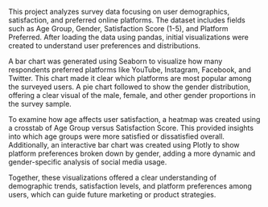 This project analyzes survey data focusing on user demographics, satisfaction, and preferred online platforms. The dataset includes fields such as Age Group, Gender, Satisfaction Score (1-5), and Platform Preferred. After loading the data using pandas, initial visualizations were created to understand user preferences and distributions.

A bar chart was generated using Seaborn to visualize how many respondents preferred platforms like YouTube, Instagram, Facebook, and Twitter. This chart made it clear which platforms are most popular among the surveyed users. A pie chart followed to show the gender distribution, offering a clear visual of the male, female, and other gender proportions in the survey sample.

To examine how age affects user satisfaction, a heatmap was created using a crosstab of Age Group versus Satisfaction Score. This provided insights into which age groups were more satisfied or dissatisfied overall. Additionally, an interactive bar chart was created using Plotly to show platform preferences broken down by gender, adding a more dynamic and gender-specific analysis of social media usage.

Together, these visualizations offered a clear understanding of demographic trends, satisfaction levels, and platform preferences among users, which can guide future marketing or product strategies.

